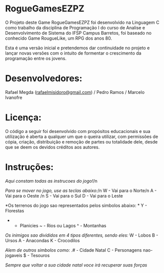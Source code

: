 # RogueGamesEZPZ
O Projeto deste Game RogueGamesEZPZ foi desenvolvido na Linguagem C como trabalho da disciplina de Programação I do curso de Analise e Desenvolvimento de Sistema do IFSP Campus Barretos, foi baseado no conhecido Game RougueLike, um RPG dos anos 80. 

Esta é uma versão inicial e pretendemos dar continuidade no projeto e lançar novas versões com o intuito de formentar o crescimento da programação entre os jovens.

# Desenvolvedores:
Rafael Megda (rafaelmisidoro@gmail.com) /
Pedro Ramos /
Marcelo Ivanofre

# Licença:
O código a seguir foi desenvolvido com propósitos educacionais e sua utilização é aberta a qualquer um que o queira utilizar, com permissões de cópia, criação, distribuição e remoção de partes ou totalidade dele, desde que se deem os devidos créditos aos autores.

# Instruções:

*Aqui constam todas as instrucoes do jogo!*/n

*Para se mover no jogo, use as teclas abaixo:*/n
W - Vai para o Norte/n
A - Vai para o Oeste /n
S - Vai para o Sul 
D - Vai para o Leste 

*Os terrenos do jogo sao representados pelos simbolos abaixo: *
Y - Florestas 
- - Planicies 
~ - Rios ou Lagos 
^ - Montanhas 

*Os inimigos sao divididos em 4 tipos diferentes, sendo eles:*
W - Lobos 
B - Ursos 
A - Anacondas 
K - Crocodilos 

*Alem de outros simbolos como:*
.# - Cidade Natal
C - Personagens nao-jogaveis 
$ - Tesouros 

*Sempre que voltar a sua cidade natal voce irá recuperar suas forças*

